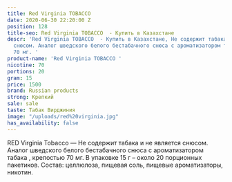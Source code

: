 ```yaml
---
title: Red Virginia TOBACCO
date: 2020-06-30 22:20:00 Z
position: 128
title-seo: Red Virginia TOBACCO  - Купить в Казахстане
descr: 'Red Virginia TOBACCO  - Купить в Казахстане, Не содержит табака и не является
  снюсом. Аналог шведского белого бестабачного снюса с ароматизатором табака , крепостью
  70 мг. '
product-name: 'Red Virginia TOBACCO '
nicotine: 70
portions: 20
gram: 15
price: 1500
brand: Russian products
strong: Крепкий
sale: sale
taste: Табак Вирджиния
image: "/uploads/red%20virginia.jpg"
has_availability: false
---
```


RED Virginia Tobacco — Не содержит табака и не является снюсом. Аналог шведского белого бестабачного снюса с ароматизатором табака , крепостью 70 мг. 
В упаковке 15 г – около 20 порционных пакетиков.
Состав: целлюлоза, пищевая соль, пищевые ароматизаторы, никотин.